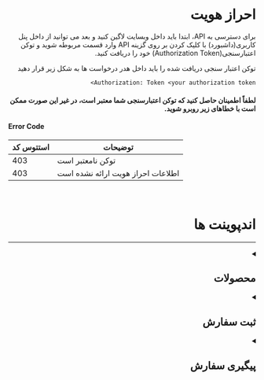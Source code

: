 <div dir="rtl">

# احراز هویت
برای دسترسی به API، ابتدا باید داخل وبسایت لاگین کنید و بعد می توانید از داخل پنل کاربری(داشبورد) با کلیک کردن بر روی گزینه  API وارد قسمت مربوطه شوید و توکن اعتبارسنجی(Authorization Token) خود را دریافت کنید.

توکن اعتبار سنجی دریافت شده را باید داخل هدر درخواست ها به شکل زیر قرار دهید

<div dri="ltr">

```
Authorization: Token <your authorization token>
```
</div>

#### لطفاً اطمینان حاصل کنید که توکن اعتبارسنجی شما معتبر است، در غیر این صورت ممکن است با خطاهای زیر روبرو شوید.

<div dir="ltr">

#### Error Code
| استتوس کد | توضیحات |
| ------------| -------------|
| 403         | توکن نامعتبر است
| 403         | اطلاعات احراز هویت ارائه نشده است

</div>

<br>






# اندپوینت ها
---

<details>
<summary><h2>محصولات</h2></summary>

<details>
<summary><h4>لیست محصولات</h4></summary>

#### درخواست
---
برای دریافت محصولات داخل سایت، یک درخواست GET را به آدرس زیر ارسال کنید:
<div dir="ltr">

    GET: /api/products/

</div>

> **نکته:** به صورت پیشفرض در هر صفحه حداقل 20 محصول نمایش داده می شود و حد اکثر 30 عدد، برای گرفتن محصولات بیشتر در هر صفحه و یا پجینیشن میتوانید از پارامتر های زیر استفاده کنید 

#### پارامتر ها
---
<div dir="ltr">

| پارامتر   |  نوع دیتا |      توضیحات      |
| ----------- | -------| ------------|
| page        | int    | شماره پیج
| page_size   |  int   | تعداد محصولات نمایش داده شده در هر پیج، ماکسیموم 20 عدد

</div>
<br>

#### پاسخ
---
برای این درخواست، پاسخی به شکل زیر ارسال می‌شود که شامل لیست محصولات است:

```json
{
  "count": 44,
  "next": "http://:........./api/products/?page=2",
  "previous": null,
  "results": [
    {
      "id": 1,
      "name": "100 لایک اپارات",
      "image": "like.jpg",
      "count": 100,
      "price": 12000,
      "price_pro": 6000,
      "discount": 0,
      "discription": "product-details",
    },
    {
      "id": 2,
      "name": "200 لایک اپارات",
      "image": "/media/products/2022/05/16/like.jpg",
      "count": 200,
      "price": 24000,
      "price_pro": 12000,
      "discount": 0,
      "discription": "product-details",
    }
  ]
}

```
</details>




<details>
<summary><h4>دریافت اطلاعات یک محصول</h4></summary>
<br>

#### درخواست
---
برای دریافت اطلاعات یک محصول، یک درخواست GET را به آدرس زیر ارسال کنید:
    
<div dir="ltr">

    GET: /api/products/?product={product_id}

</div>

#### پارامتر ها
---
<div dir="ltr">

| پارامتر   | نوع دیتا | توضیحات |
| ----------- | ------| ------------|
| product_id  | int   | ایدی محصول

</div>

#### پاسخ
---
برای این درخواست، پاسخی به شکل زیر ارسال می‌شود که شامل اطلاعات محصول است:

```json
[
     {
        "id":11,
        "name":"product 11",
        "image":"http://example.com",
        "discription":"product-details",
        "count":1000,
        "price":100000,
        "price_pro":50000,
        "discount":0,
        "category":[
            {
                "id":3,
                "title":"Category-8"
            }
        ]
    },
```

#### استتوس کد ها
---
<div dir="ltr">

| استتوس کد       | توضیحات |
| ------------| -------------|
| 200         | موفقیت امیز، نمایش جزئیات محصول
| 400         | فقط میتوانید یک پارامتر را ارسال نمایید
| 404         | محصول یا دسته بندی خواسته شده یافت نشد

</div>
<br>
<br>
</details>




<details>
<summary><h4>لیست دست بندی ها</h4></summary>

#### درخواست
---
برای دریافت دسته بندی محصولات داخل سایت، یک درخواست GET را به آدرس زیر ارسال کنید:
<div dir="ltr">

    GET: /api/products/

</div>

> **نکته:** به صورت پیشفرض در هر صفحه حداقل 20 دسته بندی نمایش داده می شود و حد اکثر 30 عدد، برای گرفتن دسته بندی ها بیشتر در هر صفحه و یا پجینیشن میتوانید از پارامتر های زیر استفاده کنید 

#### پارامتر ها
---
<div dir="ltr">

| پارامتر   |  نوع دیتا |      توضیحات      |
| ----------- | --------| ------------|
| page        | int     | شماره پیج
| page_size   | int     | تعداد دسته بندی نمایش داده شده در هر پیج، ماکسیموم 20 عدد

</div>
<br>

#### پاسخ
---
برای این درخواست، پاسخی به شکل زیر ارسال می‌شود که شامل لیست محصولات است:

```json
{
    "count": 7,
    "next": null,
    "previous": null,
    "results": [
        {
            "id": 2,
            "title": "لایک اپارات"
        },
        {
            "id": 3,
            "title": "ویو اپارات"
        }
    ]
}
```
</details>




<details>
<summary><h4>دریافت محصولات یک دسته بندی</h4></summary>
<br>

#### درخواست
---
برای دریافت تمام محصولات مرتبط با هر دسته بندی میتوانید درخواست GET را به آدرس زیر ارسال کنید:

<div dir="ltr">

    GET: /api/products/?category={category_id}

</div>

### پارامتر ها
---
<div dir="ltr">

| پارامتر   | نوع دیتا | توضیحات |
| ----------- | ------| ------------|
| category_id | int   | ایدی دسته بندی

</div>

#### پاسخ
---
برای این درخواست، پاسخی به شکل زیر ارسال می‌شود که شامل محصولات مربوط به هر دسته بندی است:

```json
[
     {
        "id":11,
        "name":"product 11",
        "image":"http://example.com",
        "discription":"product-details",
        "count":1000,
        "price":100000,
        "price_pro":50000,
        "discount":0,
        "category":[
            {
                "id":3,
                "title":"Category-8"
            }
        ]
    },
    ,
    {"...":"..."}
```

#### استتوس کد ها
---
<div dir="ltr">

| استتوس کد     |      توضیحات |
| ------------| -------------|
| 200         | موفقیت امیز، نمایش محصولات مربوط به یک دسته بندی
| 400         | فقط میتوانید یک پارامتر را ارسال نمایید
| 404         | محصول یا دسته بندی خواسته شده یافت نشد

</div>

</details>
<br>
<br>
</details>






<details>
<summary><h2>ثبت سفارش</h2></summary>

<details>
<summary><h4>ثبت سفارش لایک و ویو</h4></summary>
<br>

> **نکته:** دقت داشته باشید که حتما باید هدر `Content-Type: application/json` را برای درخواست های POST ست کرده باشید 


#### درخواست
---
برای ثبت سفارش لایک و ویو، میتوانید یک درخواست POST را به آدرس های زیر ارسال کنید:

<div dir="ltr">

    POST: /api/order/like/create/
    POST: /api/order/view/create/

</div>

### ریکوئست بادی
---
```jsonc
{
    "product": 10, // ایدی محصول
    "link": "https://www.aparat.com/v/hash" // آدرس ویدیو
}
```

### پاسخ
---
جزئیات سفارش ثبت شده برگشت داده خواهد شد.

```json
{
  "product": 7,
  "link": "aparat.com/v/YYYY",
  "user": "Test@gmail.com",
  "status": "در صف⊷",
  "tracking_id": "c15c700ec6c3",
  "created": "2023-04-30 20:58:52"
}

```

#### استتوس کد ها
---
<div dir="ltr">

| استتوس کد |      توضیحات           |
| ------------| ------------------ |
| 200         | موفقیت آمیرز، نمایش جزئیات سفارش 
| 400         | پارامتر لینک یافت نشد
| 400         | لینک ارسال شده نامعبتر است
| 400         | تایپ ولیو پارامتر product نا معتبر است
| 400         | ایدی محصول ارسال شده مربوط به این دسته بندی نمی باشد
| 404         | محصول یافت نشد
| 403         | موجودی کافی نیست

</div>
</details>



<details>
<summary><h4>ثبت سفارش کامنت</h4></summary>
<br>

> **نکته:** دقت داشته باشید که حتما باید هدر `Content-Type: application/json` را برای درخواست های POST ست کرده باشید 


#### درخواست
---
برای ثبت سفارش لایک، میتوانید یک درخواست POST را به آدرس زیر ارسال کنید:

<div dir="ltr">

    POST: /api/order/comment/create/

</div>

### ریکوئست بادی
---
برای جدا کردن هر کامنت از n\ استفاده کنید

```jsonc
{
    "product": 10, // ایدی محصول
    "link": "https://www.aparat.com/v/hash", // آدرس ویدیو
    "comment": "test\ntest2\ntest3\ntest4", // کامنت ها
}
```

### پاسخ
---
جزئیات سفارش ثبت شده برگشت داده خواهد شد.

```json
{
  "product": 7,
  "link": "aparat.com/v/YYYY",
  "user": "Test@gmail.com",
  "status": "در صف⊷",
  "tracking_id": "c15c700ec6c3",
  "created": "2023-04-30 20:58:52",
  "comments": "test\ntest2\ntest3\ntest4"
}

```

#### استتوس کد ها
---
<div dir="ltr">

| استتوس کد |      توضیحات           |
| ------------| ------------------ |
| 200         | موفقیت آمیرز، نمایش جزئیات سفارش
| 400         | پارامتر لینک یافت نشد
| 400         | لینک ارسال شده نامعبتر است
| 400         | تایپ ولیو پارامتر product نا معتبر است
| 400         | ایدی محصول ارسال شده مربوط به این دسته بندی نمی باشد
| 400         | پارامتر کامنت یافت نشد
| 404         | محصول یافت نشد
| 403         | موجودی کافی نیست

</div>
</details>




<details>
<summary><h4>ثبت سفارش واچ تایم</h4></summary>
<br>

> **نکته:** دقت داشته باشید که حتما باید هدر `Content-Type: application/json` را برای درخواست های POST ست کرده باشید 

> **نکته:** دقت داشته باشید که تایم ویدیو باید بیشتر از 2 دقیقه باشد


#### درخواست
---
برای ثبت سفارش واچ تایم، میتوانید یک درخواست POST را به آدرس زیر ارسال کنید:

<div dir="ltr">

    POST: /api/order/watch-time/create/

</div>

### ریکوئست بادی
---

```jsonc
{
    "product": 10, // ایدی محصول
    "link": "https://www.aparat.com/v/hash", // آدرس ویدیو
}
```

### پاسخ
---
جزئیات سفارش ثبت شده برگشت داده خواهد شد.

```json
{
  "product": 7,
  "link": "aparat.com/v/YYYY",
  "user": "Test@gmail.com",
  "status": "در صف⊷",
  "tracking_id": "c15c700ec6c3",
  "created": "2023-04-30 20:58:52",
}

```

#### استتوس کد ها
---
<div dir="ltr">

| استتوس کد |      توضیحات           |
| ------------| ------------------ |
| 200         | موفقیت آمیرز، نمایش جزئیات سفارش
| 400         | پارامتر لینک یافت نشد
| 400         | لینک ارسال شده نامعبتر است
| 400         | تایپ ولیو پارامتر product نا معتبر است
| 400         | ایدی محصول ارسال شده مربوط به این دسته بندی نمی باشد
| 400         | تایم ویدیو کمتر از مقدار گفته شده میباشد
| 404         | محصول یافت نشد
| 403         | موجودی کافی نیست

</div>
</details>




<details>
<summary><h4>ثبت سفارش فالور عادی و فالور پرو</h4></summary>
<br>

> **نکته:** دقت داشته باشید که حتما باید هدر `Content-Type: application/json` را برای درخواست های POST ست کرده باشید 

#### درخواست
---
برای ثبت سفارش فالور عادی و فالور پرو، میتوانید یک درخواست POST را به آدرس های زیر ارسال کنید:

<div dir="ltr">

    POST: /api/order/follower/create/
    POST: /api/order/follower-pro/create/

</div>

### ریکوئست بادی
---

```jsonc
{
    "product": 10, // ایدی محصول
    "link": "https://www.aparat.com/UserName", // آدرس حساب کاربری
}
```

### پاسخ
---
جزئیات سفارش ثبت شده برگشت داده خواهد شد.

```json
{
  "product": 7,
  "link": "aparat.com/UserName",
  "user": "Test@gmail.com",
  "status": "در صف⊷",
  "tracking_id": "c15c700ec6c3",
  "created": "2023-04-30 20:58:52",
}

```

#### استتوس کد ها
---
<div dir="ltr">

| استتوس کد |      توضیحات           |
| ------------| ------------------ |
| 200         | موفقیت آمیرز، نمایش جزئیات سفارش
| 400         | پارامتر لینک یافت نشد
| 400         | لینک ارسال شده نامعبتر است
| 400         | تایپ ولیو پارامتر product نا معتبر است
| 400         | ایدی محصول ارسال شده مربوط به این دسته بندی نمی باشد
| 404         | محصول یافت نشد
| 403         | موجودی کافی نیست

</div>
</details>







<details>
<summary><h4>ثبت سفارش تبلیغ</h4></summary>
<br>

> **نکته:** دقت داشته باشید که حتما باید هدر `Content-Type: application/json` را برای درخواست های POST ست کرده باشید 

#### درخواست
---
برای ثبت سفارش تبلیغات، میتوانید یک درخواست POST را به آدرس زیر ارسال کنید:

<div dir="ltr">

    POST: /api/order/ads/create/

</div>

### ریکوئست بادی
---

```jsonc
{
    "product": 10, // ایدی محصول
    "description": "Ads Description", // متن تبلیغات
}
```

### پاسخ
---
جزئیات سفارش ثبت شده برگشت داده خواهد شد.

```json
{
  "product": 7,
  "user": "Test@gmail.com",
  "status": "در صف⊷",
  "tracking_id": "c15c700ec6c3",
  "created": "2023-04-30 20:58:52",
  "description": "Ads Description"
}

```

#### استتوس کد ها
---
<div dir="ltr">

| استتوس کد |      توضیحات           |
| ------------| ------------------ |
| 200         | موفقیت آمیرز، نمایش جزئیات سفارش 
| 400         | تایپ ولیو پارامتر product نا معتبر است
| 400         | ایدی محصول ارسال شده مربوط به این دسته بندی نمی باشد
| 400         | متن تبلیغ یافت نشد
| 404         | محصول یافت نشد
| 403         | موجودی کافی نیست

</div>
</details>
<br>
<br>
</details>






<details>
<summary><h2>پیگیری سفارش</h2></summary>
<br>

#### درخواست
---
برای پیگیری وضعیت یک سفارش میتوانید درخواست GET را به آدرس زیر ارسال کنید:

<div dir="ltr">

    GET: /api/order/tracking/?tracking_id={tracking_id}

</div>

#### پارامتر ها
---
<div dir="ltr">

| پارامتر   | نوع دیتا |      توضیحات      |
| ----------- | -------| ------------|
| tracking_id | int    | ایدی پیگیری سفارش

</div>
<br>

#### پاسخ
---

```json
{
  "Type": "view",
  "link": "aparat.com/v/.....",
  "status": "Done",
  "initialize_count": 100,
  "uniq_id": "624e15a6f29ea",
  "date": "2023-04-30 23:00:00"
}
```

#### استتوس کد ها
---
<div dir="ltr">

| استتوس کد       | توضیحات |
| ------------| -------------|
| 200         | موفقیت آمیز، نمایش جزئیات سفارش
| 400         | ایدی پیگیری سفارش یافت نشد
| 400         | پارامتر ارسالی نامبعتر است
| 500         | خطای داخلی سرور 

</div>
<br>
<br>
</details>
</div>